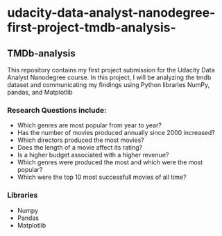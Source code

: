 # udacity-data-analyst-nanodegree-first-project-tmdb-analysis-

## TMDb-analysis

This repository contains my first project submission for the Udacity Data Analyst Nanodegree course. In this project, I will be analyzing the tmdb dataset and 
communicating my findings using Python libraries NumPy, pandas, and Matplotlib

### Research Questions include:
- Which genres are most popular from year to year?
- Has the number of movies produced annually since 2000 increased?
- Which directors produced the most movies?
- Does the length of a movie affect its rating?
- Is a higher budget associated with a higher revenue?
- Which genres were produced the most and which were the most popular?
- Which were the top 10 most successfull movies of all time?

### Libraries
- Numpy
- Pandas
- Matplotlib
